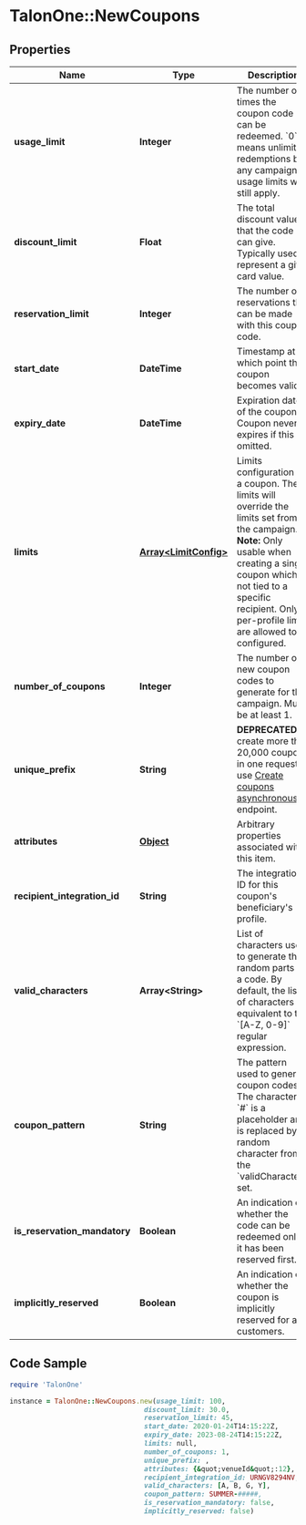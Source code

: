 # TalonOne::NewCoupons

## Properties

Name | Type | Description | Notes
------------ | ------------- | ------------- | -------------
**usage_limit** | **Integer** | The number of times the coupon code can be redeemed. &#x60;0&#x60; means unlimited redemptions but any campaign usage limits will still apply.  | 
**discount_limit** | **Float** | The total discount value that the code can give. Typically used to represent a gift card value.  | [optional] 
**reservation_limit** | **Integer** | The number of reservations that can be made with this coupon code.  | [optional] 
**start_date** | **DateTime** | Timestamp at which point the coupon becomes valid. | [optional] 
**expiry_date** | **DateTime** | Expiration date of the coupon. Coupon never expires if this is omitted. | [optional] 
**limits** | [**Array&lt;LimitConfig&gt;**](LimitConfig.md) | Limits configuration for a coupon. These limits will override the limits set from the campaign.  **Note:** Only usable when creating a single coupon which is not tied to a specific recipient. Only per-profile limits are allowed to be configured.  | [optional] 
**number_of_coupons** | **Integer** | The number of new coupon codes to generate for the campaign. Must be at least 1. | 
**unique_prefix** | **String** | **DEPRECATED** To create more than 20,000 coupons in one request, use [Create coupons asynchronously](https://docs.talon.one/management-api#operation/createCouponsAsync) endpoint.  | [optional] 
**attributes** | [**Object**](.md) | Arbitrary properties associated with this item. | [optional] 
**recipient_integration_id** | **String** | The integration ID for this coupon&#39;s beneficiary&#39;s profile. | [optional] 
**valid_characters** | **Array&lt;String&gt;** | List of characters used to generate the random parts of a code. By default, the list of characters is equivalent to the &#x60;[A-Z, 0-9]&#x60; regular expression.  | [optional] 
**coupon_pattern** | **String** | The pattern used to generate coupon codes. The character &#x60;#&#x60; is a placeholder and is replaced by a random character from the &#x60;validCharacters&#x60; set.  | [optional] 
**is_reservation_mandatory** | **Boolean** | An indication of whether the code can be redeemed only if it has been reserved first. | [optional] [default to false]
**implicitly_reserved** | **Boolean** | An indication of whether the coupon is implicitly reserved for all customers. | [optional] 

## Code Sample

```ruby
require 'TalonOne'

instance = TalonOne::NewCoupons.new(usage_limit: 100,
                                 discount_limit: 30.0,
                                 reservation_limit: 45,
                                 start_date: 2020-01-24T14:15:22Z,
                                 expiry_date: 2023-08-24T14:15:22Z,
                                 limits: null,
                                 number_of_coupons: 1,
                                 unique_prefix: ,
                                 attributes: {&quot;venueId&quot;:12},
                                 recipient_integration_id: URNGV8294NV,
                                 valid_characters: [A, B, G, Y],
                                 coupon_pattern: SUMMER-#####,
                                 is_reservation_mandatory: false,
                                 implicitly_reserved: false)
```


